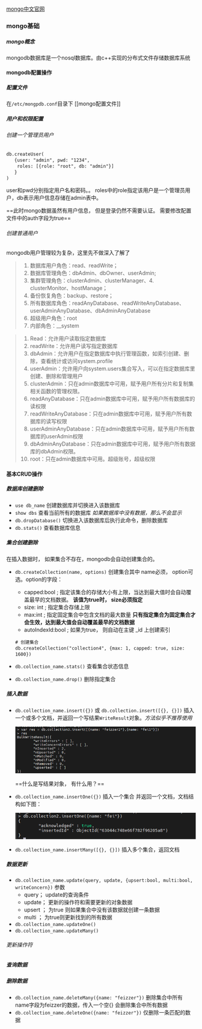 [mongo中文官网](https://mongodb.net.cn/)

### mongo基础

##### mongo概念

mongodb数据库是一个nosql数据库。由c++实现的分布式文件存储数据库系统

#### mongodb配置操作

##### 配置文件

在`/etc/mongpdb.conf`目录下  [[mongo配置文件]]

##### 用户和权限配置

###### 创建一个管理员用户

```shell
db.createUser(
   {user: "admin", pwd: "1234",
    roles: [{role: "root", db: "admin"}]
   }
)
```

user和pwd分别指定用户名和密码。。 roles中的role指定该用户是一个管理员用户，db表示用户信息存储在admin表中。

==此时mongo数据虽然有用户信息， 但是登录仍然不需要认证。 需要修改配置文件中的auth字段为true==

###### 创建普通用户

mongodb用户管理较为复杂，这里先不做深入了解了

> 1. 数据库用户角色：read、readWrite；
> 2. 数据库管理角色：dbAdmin、dbOwner、userAdmin;
> 3. 集群管理角色：clusterAdmin、clusterManager、4. clusterMonitor、hostManage；
> 4. 备份恢复角色：backup、restore；
> 5. 所有数据库角色：readAnyDatabase、readWriteAnyDatabase、userAdminAnyDatabase、dbAdminAnyDatabase
> 6. 超级用户角色：root
> 7. 内部角色：__system

> 1. Read：允许用户读取指定数据库
> 2. readWrite：允许用户读写指定数据库
> 3. dbAdmin：允许用户在指定数据库中执行管理函数，如索引创建、删除，查看统计或访问system.profile
> 4. userAdmin：允许用户向system.users集合写入，可以在指定数据库里创建、删除和管理用户
> 5. clusterAdmin：只在admin数据库中可用，赋予用户所有分片和复制集相关函数的管理权限。
> 6. readAnyDatabase：只在admin数据库中可用，赋予用户所有数据库的读权限
> 7. readWriteAnyDatabase：只在admin数据库中可用，赋予用户所有数据库的读写权限
> 8. userAdminAnyDatabase：只在admin数据库中可用，赋予用户所有数据库的userAdmin权限
> 9. dbAdminAnyDatabase：只在admin数据库中可用，赋予用户所有数据库的dbAdmin权限。
> 10. root：只在admin数据库中可用。超级账号，超级权限

#### 基本CRUD操作

##### 数据库创建删除

- `use db_name` 创建数据库并切换进入该数据库
- `show dbs`  查看当前所有的数据库 *如果数据库中没有数据，那么不会显示*
- `db.dropDatabase()`  切换进入该数据库后执行此命令，删除数据库
- `db.stats()` 查看数据库信息

##### 集合创建删除

在插入数据时， 如果集合不存在，mongodb会自动创建集合的。

- `db.createCollection(name, options)`   创建集合其中 name必须， option可选。option的字段：

  - capped:bool ;   指定该集合的存储大小有上限，当达到最大值时会自动覆盖最早的文档数据。 **该值为true时， size必须指定**
  - size: int  ;   指定集合存储上限
  - max:int  ;   指定固定集合中包含文档的最大数量  **只有指定集合为固定集合才会生效，达到最大值会自动覆盖最早的文档数据**
  - autoIndexId:bool  ;  如果为true， 则自动在主键 _id 上创建索引

  ```shell
  # 创建集合
  db.createCollection("collection4", {max: 1, capped: true, size: 1600})
  ```

- `db.collection_name.stats()`  查看集合状态信息

- `db.collection_name.drop()`   删除指定集合

##### 插入数据

- `db.collection_name.insert({})` 或 `db.collection.insert([{}, {}])`   插入一个或多个文档，并返回一个写结果`WriteResult`对象。*方法似乎不推荐使用*

  ![image-20220823113921646](mongo基础.assets/image-20220823113921646.png) 

  ==什么是写结果对象， 有什么用？==

- `db.collection_name.insertOne({})` 插入一个集合 并返回一个文档，文档结构如下图：

  ![image-20220823114304427](mongo基础.assets/image-20220823114304427.png) 

- `db.collection_name.insertMany([{}, {}])` 插入多个集合，返回文档

##### 数据更新

- `db.collection_name.update(query, update, {upsert:bool, multi:bool, writeConcern})`  参数
  - query； update的查询条件
  - update；  更新的操作符和需要更新的对象数据
  - upsert ； 为true 则如果集合中没有该数据就创建一条数据
  - multi ； 为true则更新找到的所有数据
- `db.collection_name.updateOne()`
- `db.collection_name.updateMany()`

###### 更新操作符



##### 查询数据

##### 删除数据

- `db.collection_name.deleteMany({name: "feizzer"})`  删除集合中所有name字段为feizzer的数据，传入一个空{} 会删除集合中所有数据
- `db.collection_name.deleteOne({name: "feizzer"})`    仅删除一条匹配的数据



